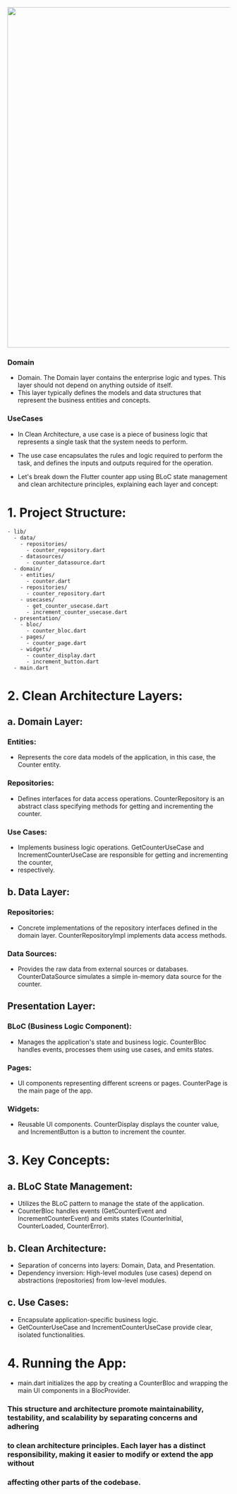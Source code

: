 <p float="left">
   <img src="https://miro.medium.com/v2/resize:fit:772/1*wOmAHDN_zKZJns9YDjtrMw.jpeg" width="770" />
</p>

### Domain
- Domain. The Domain layer contains the enterprise logic and types. This layer should not depend on anything outside of itself.
- This layer typically defines the models and data structures that represent the business entities and concepts.

### UseCases
- In Clean Architecture, a use case is a piece of business logic that represents a single task that the system needs to perform. 
- The use case encapsulates the rules and logic required to perform the task, and defines the inputs and outputs required for the operation.


- Let's break down the Flutter counter app using BLoC state management and clean architecture principles, explaining each layer and concept:

# 1. Project Structure:

```
- lib/
  - data/
    - repositories/
      - counter_repository.dart
    - datasources/
      - counter_datasource.dart
  - domain/
    - entities/
      - counter.dart
    - repositories/
      - counter_repository.dart
    - usecases/
      - get_counter_usecase.dart
      - increment_counter_usecase.dart
  - presentation/
    - bloc/
      - counter_bloc.dart
    - pages/
      - counter_page.dart
    - widgets/
      - counter_display.dart
      - increment_button.dart
  - main.dart
```

# 2. Clean Architecture Layers:

## a. Domain Layer:

### Entities:
- Represents the core data models of the application, in this case, the Counter entity.

### Repositories:
- Defines interfaces for data access operations. CounterRepository is an abstract class specifying methods for getting and incrementing the counter.

### Use Cases:
- Implements business logic operations. GetCounterUseCase and IncrementCounterUseCase are responsible for getting and incrementing the counter, 
- respectively.

## b. Data Layer:
### Repositories:
- Concrete implementations of the repository interfaces defined in the domain layer. CounterRepositoryImpl implements data access methods.

### Data Sources:
- Provides the raw data from external sources or databases. CounterDataSource simulates a simple in-memory data source for the counter.

## Presentation Layer:
### BLoC (Business Logic Component):
- Manages the application's state and business logic. CounterBloc handles events, processes them using use cases, and emits states.

### Pages:
- UI components representing different screens or pages. CounterPage is the main page of the app.

### Widgets:
- Reusable UI components. CounterDisplay displays the counter value, and IncrementButton is a button to increment the counter.

# 3. Key Concepts:
## a. BLoC State Management:
- Utilizes the BLoC pattern to manage the state of the application.
- CounterBloc handles events (GetCounterEvent and IncrementCounterEvent) and emits states (CounterInitial, CounterLoaded, CounterError).

## b. Clean Architecture:
- Separation of concerns into layers: Domain, Data, and Presentation.
- Dependency inversion: High-level modules (use cases) depend on abstractions (repositories) from low-level modules.

## c. Use Cases:
- Encapsulate application-specific business logic.
- GetCounterUseCase and IncrementCounterUseCase provide clear, isolated functionalities.

# 4. Running the App:
- main.dart initializes the app by creating a CounterBloc and wrapping the main UI components in a BlocProvider.

### This structure and architecture promote maintainability, testability, and scalability by separating concerns and adhering 
### to clean architecture principles. Each layer has a distinct responsibility, making it easier to modify or extend the app without 
### affecting other parts of the codebase.




